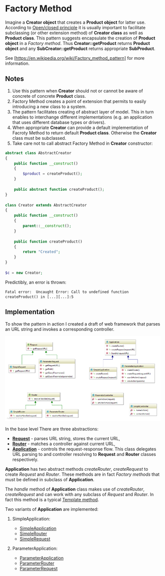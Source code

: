 # Factory Method

Imagine a **Creator object** that creates a **Product object** for latter use.
According to [Open/closed principle](https://en.wikipedia.org/wiki/Open/closed_principle) 
it is usually important to facilitate subclassing (or other extension method) 
of **Creator class** as well as **Product class**.
This pattern suggests encapsulate the creation of **Product object** in a *Factory method*. 
Thus **Creator::getProduct** returns **Product object** and any **SubCreator::getProduct** 
returns appropriate **SubProduct**.

See [https://en.wikipedia.org/wiki/Factory_method_pattern] for more information.

## Notes

1. Use this pattern when **Creator** should not or cannot be aware of concrete of concrete 
**Product** class.
2. Factory Method creates a point of extension that permits to easily introducing a new class to a system.
3. The pattern facilitates creating of abstract layer of model. This in turn enables to interchange
different implementations (e.g. an application that uses different database types or drivers).
4. When appropriate **Creator** can provide a default implementation of Facroty Method to return
default **Product class**. Otherwise the **Creator** class must be subclassed.
5. Take care not to call abstract Factory Method in **Creator** constructor:

```php
abstract class AbstractCreator 
{
    public function __construct() 
    {
        $product = createProduct();
    }
    
    public abstract function createProduct();
}

class Creator extends AbstractCreator
{
    public function __construct() 
    {
        parent::__construct();
    }
    
    public function createProduct()
    {
        return "Created";
    }
}

$c = new Creator;
```

Predictibly, an error is thrown:
```
Fatal error:  Uncaught Error: Call to undefined function createProduct() in [...][...]:5
```

## Implementation

To show the pattern in action I created a draft of web framework that parses an URL string
and invokes a corresponding controller.

![Factory Method UML](doc/FactoryMethod.png)

In the base level There are three abstractions:
- **[Request]** - parses URL string, stores the current URL,
- **[Router]** - matches a controller against current URL,
- **[Application]** - controls the request-response flow. This class delegates URL parsing 
to and controller resolving to **Request** and **Router** classes respectively.

**Application** has two abstract methods *createRouter*, *createRequest* to create 
*Request* and *Router*. These methods are in fact *Factory methods* that must be defined in
subclass of **Application**. 

The *handle* method of **Application** class makes use of *createRouter*, *createRequest* 
and can work with any subclass of *Request* and *Router*. In fact this method is a typical
[Template method].

Two variants of **Application** are implemented:
1. SimpleApplication:
    - [SimpleApplication](SimpleApplication/SimpleApplication.php)
    - [SimpleRouter](SimpleApplication/SimpleRouter.php)
    - [SimpleRequest](SimpleApplication/SimpleRequest.php)

2. ParameterApplication:
    - [ParameterApplication](ParameterApplication/ParameterApplication.php)
    - [ParameterRouter](ParameterApplication/ParameterRouter.php)
    - [ParameterRequest](ParameterApplication/ParameterRequest.php)

[https://en.wikipedia.org/wiki/Factory_method_pattern]: (https://en.wikipedia.org/wiki/Factory_method_pattern)
[Application]: (Application.php)
[Router]: (Router.php)
[Request]: (Request.php)
[Template method]: (/vria/design-patterns/tree/master/Behavioral/TemplateMethod)
